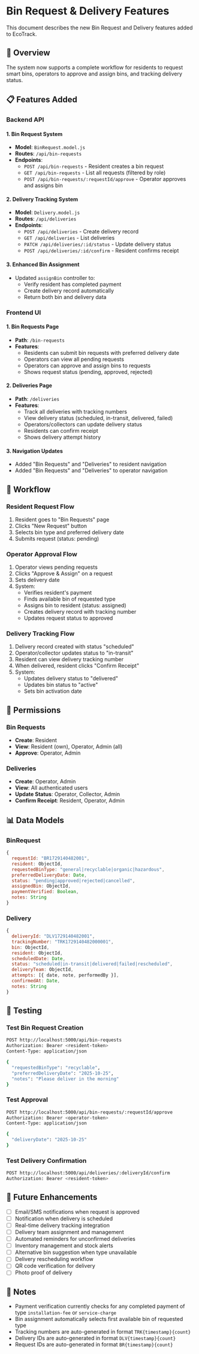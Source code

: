 # Bin Request & Delivery Features

This document describes the new Bin Request and Delivery features added to EcoTrack.

## 🎯 Overview

The system now supports a complete workflow for residents to request smart bins, operators to approve and assign bins, and tracking delivery status.

## 📋 Features Added

### Backend API

#### 1. Bin Request System
- **Model**: `BinRequest.model.js`
- **Routes**: `/api/bin-requests`
- **Endpoints**:
  - `POST /api/bin-requests` - Resident creates a bin request
  - `GET /api/bin-requests` - List all requests (filtered by role)
  - `POST /api/bin-requests/:requestId/approve` - Operator approves and assigns bin

#### 2. Delivery Tracking System
- **Model**: `Delivery.model.js`
- **Routes**: `/api/deliveries`
- **Endpoints**:
  - `POST /api/deliveries` - Create delivery record
  - `GET /api/deliveries` - List deliveries
  - `PATCH /api/deliveries/:id/status` - Update delivery status
  - `POST /api/deliveries/:id/confirm` - Resident confirms receipt

#### 3. Enhanced Bin Assignment
- Updated `assignBin` controller to:
  - Verify resident has completed payment
  - Create delivery record automatically
  - Return both bin and delivery data

### Frontend UI

#### 1. Bin Requests Page
- **Path**: `/bin-requests`
- **Features**:
  - Residents can submit bin requests with preferred delivery date
  - Operators can view all pending requests
  - Operators can approve and assign bins to requests
  - Shows request status (pending, approved, rejected)

#### 2. Deliveries Page
- **Path**: `/deliveries`
- **Features**:
  - Track all deliveries with tracking numbers
  - View delivery status (scheduled, in-transit, delivered, failed)
  - Operators/collectors can update delivery status
  - Residents can confirm receipt
  - Shows delivery attempt history

#### 3. Navigation Updates
- Added "Bin Requests" and "Deliveries" to resident navigation
- Added "Bin Requests" and "Deliveries" to operator navigation

## 🔄 Workflow

### Resident Request Flow
1. Resident goes to "Bin Requests" page
2. Clicks "New Request" button
3. Selects bin type and preferred delivery date
4. Submits request (status: pending)

### Operator Approval Flow
1. Operator views pending requests
2. Clicks "Approve & Assign" on a request
3. Sets delivery date
4. System:
   - Verifies resident's payment
   - Finds available bin of requested type
   - Assigns bin to resident (status: assigned)
   - Creates delivery record with tracking number
   - Updates request status to approved

### Delivery Tracking Flow
1. Delivery record created with status "scheduled"
2. Operator/collector updates status to "in-transit"
3. Resident can view delivery tracking number
4. When delivered, resident clicks "Confirm Receipt"
5. System:
   - Updates delivery status to "delivered"
   - Updates bin status to "active"
   - Sets bin activation date

## 🔐 Permissions

### Bin Requests
- **Create**: Resident
- **View**: Resident (own), Operator, Admin (all)
- **Approve**: Operator, Admin

### Deliveries
- **Create**: Operator, Admin
- **View**: All authenticated users
- **Update Status**: Operator, Collector, Admin
- **Confirm Receipt**: Resident, Operator, Admin

## 📊 Data Models

### BinRequest
```javascript
{
  requestId: "BR1729140482001",
  resident: ObjectId,
  requestedBinType: "general|recyclable|organic|hazardous",
  preferredDeliveryDate: Date,
  status: "pending|approved|rejected|cancelled",
  assignedBin: ObjectId,
  paymentVerified: Boolean,
  notes: String
}
```

### Delivery
```javascript
{
  deliveryId: "DLV1729140482001",
  trackingNumber: "TRK1729140482000001",
  bin: ObjectId,
  resident: ObjectId,
  scheduledDate: Date,
  status: "scheduled|in-transit|delivered|failed|rescheduled",
  deliveryTeam: ObjectId,
  attempts: [{ date, note, performedBy }],
  confirmedAt: Date,
  notes: String
}
```

## 🧪 Testing

### Test Bin Request Creation
```bash
POST http://localhost:5000/api/bin-requests
Authorization: Bearer <resident-token>
Content-Type: application/json

{
  "requestedBinType": "recyclable",
  "preferredDeliveryDate": "2025-10-25",
  "notes": "Please deliver in the morning"
}
```

### Test Approval
```bash
POST http://localhost:5000/api/bin-requests/:requestId/approve
Authorization: Bearer <operator-token>
Content-Type: application/json

{
  "deliveryDate": "2025-10-25"
}
```

### Test Delivery Confirmation
```bash
POST http://localhost:5000/api/deliveries/:deliveryId/confirm
Authorization: Bearer <resident-token>
```

## 🚀 Future Enhancements

- [ ] Email/SMS notifications when request is approved
- [ ] Notification when delivery is scheduled
- [ ] Real-time delivery tracking integration
- [ ] Delivery team assignment and management
- [ ] Automated reminders for unconfirmed deliveries
- [ ] Inventory management and stock alerts
- [ ] Alternative bin suggestion when type unavailable
- [ ] Delivery rescheduling workflow
- [ ] QR code verification for delivery
- [ ] Photo proof of delivery

## 📝 Notes

- Payment verification currently checks for any completed payment of type `installation-fee` or `service-charge`
- Bin assignment automatically selects first available bin of requested type
- Tracking numbers are auto-generated in format `TRK{timestamp}{count}`
- Delivery IDs are auto-generated in format `DLV{timestamp}{count}`
- Request IDs are auto-generated in format `BR{timestamp}{count}`
